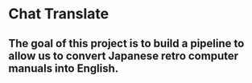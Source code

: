 # Chat Translate

## The goal of this project is to build a pipeline to allow us to convert Japanese retro computer manuals into English.

